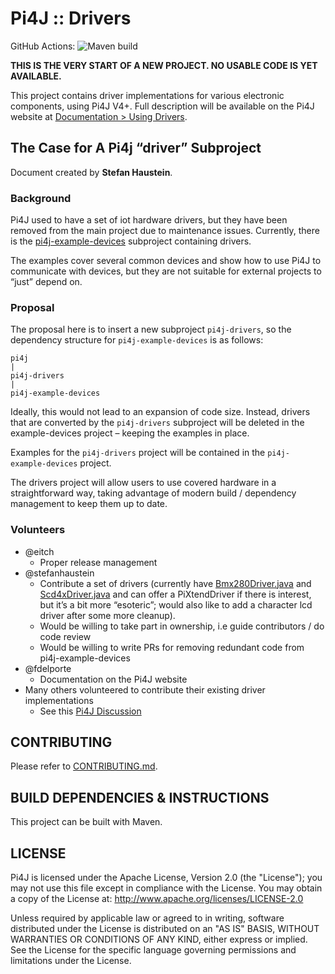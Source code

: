 
 Pi4J :: Drivers
==========================================================================

GitHub Actions: 
![Maven build](https://github.com/pi4j/pi4j-drivers/workflows/Build/badge.svg)

**THIS IS THE VERY START OF A NEW PROJECT. NO USABLE CODE IS YET AVAILABLE.**

This project contains driver implementations for various electronic components, using Pi4J V4+. Full description will be available on the Pi4J website at [Documentation > Using Drivers](https://pi4j.com/documentation/using-drivers).

## The Case for A Pi4j “driver” Subproject

Document created by **Stefan Haustein**.

### Background

Pi4J used to have a set of iot hardware drivers, but they have been removed from the main project due to maintenance issues. Currently, there is the [pi4j-example-devices](https://github.com/Pi4J/pi4j-example-devices/) subproject containing drivers.

The examples cover several common devices and show how to use Pi4J to communicate with devices, but they are not suitable for external projects to “just” depend on.

### Proposal

The proposal here is to insert a new subproject `pi4j-drivers`, so the dependency structure for `pi4j-example-devices` is as follows:

```text
pi4j
|
pi4j-drivers
|
pi4j-example-devices
```

Ideally, this would not lead to an expansion of code size. Instead, drivers that are converted by the `pi4j-drivers` subproject will be deleted in the example-devices project – keeping the examples in place.

Examples for the `pi4j-drivers` project will be contained in the `pi4j-example-devices` project.

The drivers project will allow users to use covered hardware in a straightforward way, taking advantage of modern build / dependency management to keep them up to date.

### Volunteers

* @eitch
  * Proper release management
* @stefanhaustein
  * Contribute a set of drivers (currently have [Bmx280Driver.java](https://github.com/stefanhaustein/tablecraft/blob/main/src/main/java/org/kobjects/pi4jdriver/sensor/bmx280/Bmx280Driver.java) and [Scd4xDriver.java](https://github.com/stefanhaustein/tablecraft/blob/main/src/main/java/org/kobjects/pi4jdriver/sensor/scd4x/Scd4xDriver.java) and can offer a PiXtendDriver if there is interest, but it’s a bit more “esoteric”; would also like to add a character lcd driver after some more cleanup). 
  * Would be willing to take part in ownership, i.e guide contributors / do code review
  * Would be willing to write PRs for removing redundant code from pi4j-example-devices
* @fdelporte
  * Documentation on the Pi4J website
* Many others volunteered to contribute their existing driver implementations
  * See this [Pi4J Discussion](https://github.com/Pi4J/pi4j/discussions/378)

## CONTRIBUTING

Please refer to [CONTRIBUTING.md](CONTRIBUTING.md).

## BUILD DEPENDENCIES & INSTRUCTIONS

This project can be built with Maven.

## LICENSE

 Pi4J is licensed under the Apache License, Version 2.0 (the "License"); you may not use this file except in compliance with the License. You may obtain a copy of the License at: http://www.apache.org/licenses/LICENSE-2.0

 Unless required by applicable law or agreed to in writing, software distributed under the License is distributed on an "AS IS" BASIS, WITHOUT WARRANTIES OR CONDITIONS OF ANY KIND, either express or implied. See the License for the specific language governing permissions and limitations under the License.
